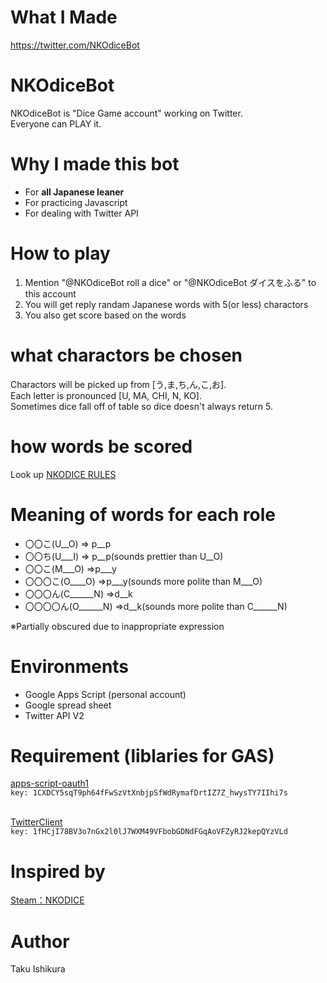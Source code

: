 # What I Made
https://twitter.com/NKOdiceBot

# NKOdiceBot
NKOdiceBot is "Dice Game account" working on Twitter.
<br>Everyone can PLAY it.

# Why I made this bot
* For **all Japanese leaner**
* For practicing Javascript
* For dealing with Twitter API

# How to play
1. Mention "@NKOdiceBot roll a dice" or "@NKOdiceBot ダイスをふる" to this account
2. You will get reply randam Japanese words with 5(or less) charactors 
3. You also get score based on the words

# what charactors be chosen
Charactors will be picked up from [う,ま,ち,ん,こ,お].
<br>Each letter is pronounced [U, MA, CHI, N, KO].
<br>Sometimes dice fall off of table so dice doesn't always return 5.


# how words be scored
Look up [NKODICE RULES](http://ksym.jp/nkodice/rules.html)

# Meaning of words for each role

* 〇〇こ(U__O) => p__p
* 〇〇ち(U___I) => p__p(sounds prettier than U__O)
* 〇〇こ(M___O) =>p___y
* 〇〇〇こ(O____O) =>p___y(sounds more polite than M___O)
* 〇〇〇ん(C______N) =>d__k
* 〇〇〇〇ん(O______N) =>d__k(sounds more polite than C______N)

※Partially obscured due to inappropriate expression

# Environments
* Google Apps Script (personal account)
* Google spread sheet
* Twitter API V2

# Requirement (liblaries for GAS)
[apps-script-oauth1](https://github.com/googleworkspace/apps-script-oauth1)
<br>```key: 1CXDCY5sqT9ph64fFwSzVtXnbjpSfWdRymafDrtIZ7Z_hwysTY7IIhi7s```

<br>[TwitterClient](https://github.com/belltreeSzk/TwitterClient/blob/master/TwitterClient.gs)
<br>```key: 1fHCjI78BV3o7nGx2l0lJ7WXM49VFbobGDNdFGqAoVFZyRJ2kepQYzVLd```


# Inspired by

[Steam：NKODICE](https://store.steampowered.com/app/1510950/NKODICE/?l=japanese)

# Author
Taku Ishikura

